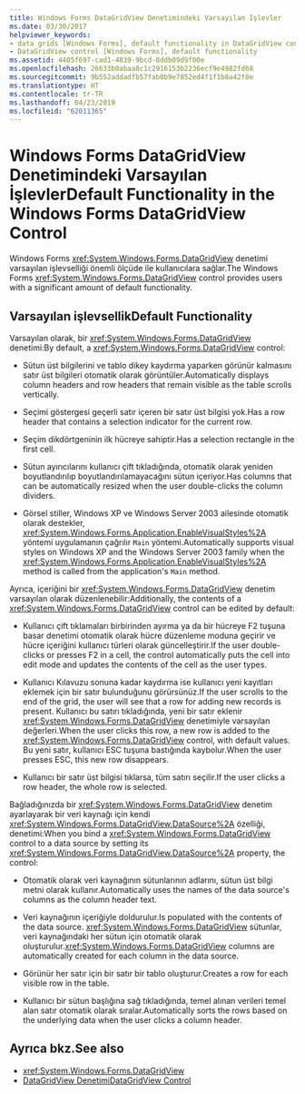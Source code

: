 ```yaml
---
title: Windows Forms DataGridView Denetimindeki Varsayılan İşlevler
ms.date: 03/30/2017
helpviewer_keywords:
- data grids [Windows Forms], default functionality in DataGridView control
- DataGridView control [Windows Forms], default functionality
ms.assetid: 4405f697-cad1-4839-9bcd-8ddb09d9f00e
ms.openlocfilehash: 26633b0abaa8c1c2916153b2236ecf9e4982fd68
ms.sourcegitcommit: 9b552addadfb57fab0b9e7852ed4f1f1b8a42f8e
ms.translationtype: HT
ms.contentlocale: tr-TR
ms.lasthandoff: 04/23/2019
ms.locfileid: "62011365"
---
```

# <a name="default-functionality-in-the-windows-forms-datagridview-control"></a><span data-ttu-id="6411a-102">Windows Forms DataGridView Denetimindeki Varsayılan İşlevler</span><span class="sxs-lookup"><span data-stu-id="6411a-102">Default Functionality in the Windows Forms DataGridView Control</span></span>
<span data-ttu-id="6411a-103">Windows Forms <xref:System.Windows.Forms.DataGridView> denetimi varsayılan işlevselliği önemli ölçüde ile kullanıcılara sağlar.</span><span class="sxs-lookup"><span data-stu-id="6411a-103">The Windows Forms <xref:System.Windows.Forms.DataGridView> control provides users with a significant amount of default functionality.</span></span>  
  
## <a name="default-functionality"></a><span data-ttu-id="6411a-104">Varsayılan işlevsellik</span><span class="sxs-lookup"><span data-stu-id="6411a-104">Default Functionality</span></span>  
 <span data-ttu-id="6411a-105">Varsayılan olarak, bir <xref:System.Windows.Forms.DataGridView> denetimi:</span><span class="sxs-lookup"><span data-stu-id="6411a-105">By default, a <xref:System.Windows.Forms.DataGridView> control:</span></span>  
  
- <span data-ttu-id="6411a-106">Sütun üst bilgilerini ve tablo dikey kaydırma yaparken görünür kalmasını satır üst bilgileri otomatik olarak görüntüler.</span><span class="sxs-lookup"><span data-stu-id="6411a-106">Automatically displays column headers and row headers that remain visible as the table scrolls vertically.</span></span>  
  
- <span data-ttu-id="6411a-107">Seçimi göstergesi geçerli satır içeren bir satır üst bilgisi yok.</span><span class="sxs-lookup"><span data-stu-id="6411a-107">Has a row header that contains a selection indicator for the current row.</span></span>  
  
- <span data-ttu-id="6411a-108">Seçim dikdörtgeninin ilk hücreye sahiptir.</span><span class="sxs-lookup"><span data-stu-id="6411a-108">Has a selection rectangle in the first cell.</span></span>  
  
- <span data-ttu-id="6411a-109">Sütun ayırıcılarını kullanıcı çift tıkladığında, otomatik olarak yeniden boyutlandırılıp boyutlandırılamayacağını sütun içeriyor.</span><span class="sxs-lookup"><span data-stu-id="6411a-109">Has columns that can be automatically resized when the user double-clicks the column dividers.</span></span>  
  
- <span data-ttu-id="6411a-110">Görsel stiller, Windows XP ve Windows Server 2003 ailesinde otomatik olarak destekler, <xref:System.Windows.Forms.Application.EnableVisualStyles%2A> yöntemi uygulamanın çağrılır `Main` yöntemi.</span><span class="sxs-lookup"><span data-stu-id="6411a-110">Automatically supports visual styles on Windows XP and the Windows Server 2003 family when the <xref:System.Windows.Forms.Application.EnableVisualStyles%2A> method is called from the application's `Main` method.</span></span>  
  
 <span data-ttu-id="6411a-111">Ayrıca, içeriğini bir <xref:System.Windows.Forms.DataGridView> denetim varsayılan olarak düzenlenebilir:</span><span class="sxs-lookup"><span data-stu-id="6411a-111">Additionally, the contents of a <xref:System.Windows.Forms.DataGridView> control can be edited by default:</span></span>  
  
- <span data-ttu-id="6411a-112">Kullanıcı çift tıklamaları birbirinden ayırma ya da bir hücreye F2 tuşuna basar denetimi otomatik olarak hücre düzenleme moduna geçirir ve hücre içeriğini kullanıcı türleri olarak güncelleştirir.</span><span class="sxs-lookup"><span data-stu-id="6411a-112">If the user double-clicks or presses F2 in a cell, the control automatically puts the cell into edit mode and updates the contents of the cell as the user types.</span></span>  
  
- <span data-ttu-id="6411a-113">Kullanıcı Kılavuzu sonuna kadar kaydırma ise kullanıcı yeni kayıtları eklemek için bir satır bulunduğunu görürsünüz.</span><span class="sxs-lookup"><span data-stu-id="6411a-113">If the user scrolls to the end of the grid, the user will see that a row for adding new records is present.</span></span> <span data-ttu-id="6411a-114">Kullanıcı bu satırı tıkladığında, yeni bir satır eklenir <xref:System.Windows.Forms.DataGridView> denetimiyle varsayılan değerleri.</span><span class="sxs-lookup"><span data-stu-id="6411a-114">When the user clicks this row, a new row is added to the <xref:System.Windows.Forms.DataGridView> control, with default values.</span></span> <span data-ttu-id="6411a-115">Bu yeni satır, kullanıcı ESC tuşuna bastığında kaybolur.</span><span class="sxs-lookup"><span data-stu-id="6411a-115">When the user presses ESC, this new row disappears.</span></span>  
  
- <span data-ttu-id="6411a-116">Kullanıcı bir satır üst bilgisi tıklarsa, tüm satırı seçilir.</span><span class="sxs-lookup"><span data-stu-id="6411a-116">If the user clicks a row header, the whole row is selected.</span></span>  
  
 <span data-ttu-id="6411a-117">Bağladığınızda bir <xref:System.Windows.Forms.DataGridView> denetim ayarlayarak bir veri kaynağı için kendi <xref:System.Windows.Forms.DataGridView.DataSource%2A> özelliği, denetimi:</span><span class="sxs-lookup"><span data-stu-id="6411a-117">When you bind a <xref:System.Windows.Forms.DataGridView> control to a data source by setting its <xref:System.Windows.Forms.DataGridView.DataSource%2A> property, the control:</span></span>  
  
- <span data-ttu-id="6411a-118">Otomatik olarak veri kaynağının sütunlarının adlarını, sütun üst bilgi metni olarak kullanır.</span><span class="sxs-lookup"><span data-stu-id="6411a-118">Automatically uses the names of the data source's columns as the column header text.</span></span>  
  
- <span data-ttu-id="6411a-119">Veri kaynağının içeriğiyle doldurulur.</span><span class="sxs-lookup"><span data-stu-id="6411a-119">Is populated with the contents of the data source.</span></span> <span data-ttu-id="6411a-120"><xref:System.Windows.Forms.DataGridView> sütunlar, veri kaynağındaki her sütun için otomatik olarak oluşturulur.</span><span class="sxs-lookup"><span data-stu-id="6411a-120"><xref:System.Windows.Forms.DataGridView> columns are automatically created for each column in the data source.</span></span>  
  
- <span data-ttu-id="6411a-121">Görünür her satır için bir satır bir tablo oluşturur.</span><span class="sxs-lookup"><span data-stu-id="6411a-121">Creates a row for each visible row in the table.</span></span>  
  
- <span data-ttu-id="6411a-122">Kullanıcı bir sütun başlığına sağ tıkladığında, temel alınan verileri temel alan satır otomatik olarak sıralar.</span><span class="sxs-lookup"><span data-stu-id="6411a-122">Automatically sorts the rows based on the underlying data when the user clicks a column header.</span></span>  
  
## <a name="see-also"></a><span data-ttu-id="6411a-123">Ayrıca bkz.</span><span class="sxs-lookup"><span data-stu-id="6411a-123">See also</span></span>

- <xref:System.Windows.Forms.DataGridView>
- [<span data-ttu-id="6411a-124">DataGridView Denetimi</span><span class="sxs-lookup"><span data-stu-id="6411a-124">DataGridView Control</span></span>](datagridview-control-windows-forms.md)
